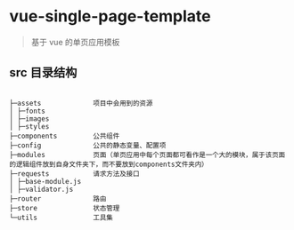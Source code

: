 # vue-single-page-template

> 基于 vue 的单页应用模板

## src 目录结构
```

├─assets             项目中会用到的资源
│ ├─fonts
│ ├─images
│ ├─styles
├─components         公共组件
├─config             公共的静态变量、配置项
├─modules            页面（单页应用中每个页面都可看作是一个大的模块，属于该页面的逻辑组件放到自身文件夹下，而不要放到components文件夹内）
├─requests           请求方法及接口
│ ├─base-module.js
│ ├─validator.js
├─router             路由
├─store              状态管理
└─utils              工具集

```

